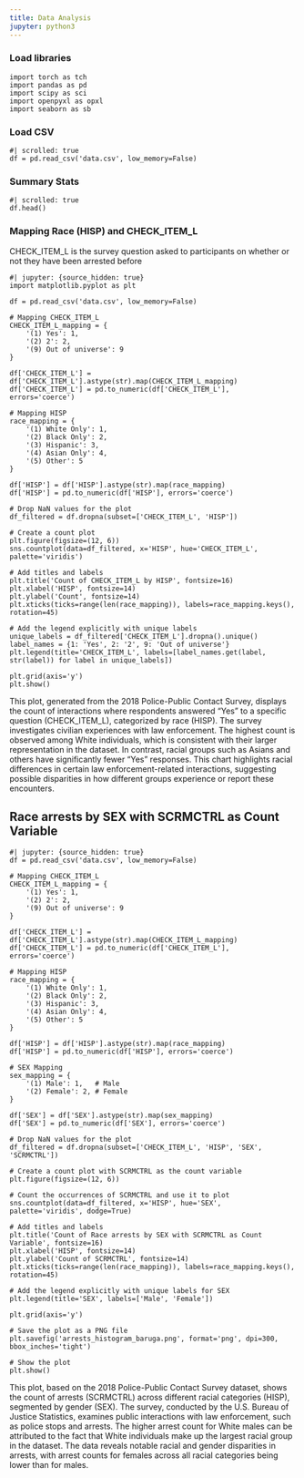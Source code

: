 ```yaml
---
title: Data Analysis
jupyter: python3
---
```




### Load libraries

```{python}
import torch as tch
import pandas as pd
import scipy as sci
import openpyxl as opxl
import seaborn as sb
```

### Load CSV

```{python}
#| scrolled: true
df = pd.read_csv('data.csv', low_memory=False)
```

### Summary Stats

```{python}
#| scrolled: true
df.head()
```

### Mapping Race (HISP) and CHECK_ITEM_L

CHECK_ITEM_L is the survey question asked to participants on whether or not they have been arrested before

```{python}
#| jupyter: {source_hidden: true}
import matplotlib.pyplot as plt

df = pd.read_csv('data.csv', low_memory=False)

# Mapping CHECK_ITEM_L
CHECK_ITEM_L_mapping = {
    '(1) Yes': 1,
    '(2) 2': 2,
    '(9) Out of universe': 9
}

df['CHECK_ITEM_L'] = df['CHECK_ITEM_L'].astype(str).map(CHECK_ITEM_L_mapping)
df['CHECK_ITEM_L'] = pd.to_numeric(df['CHECK_ITEM_L'], errors='coerce')

# Mapping HISP
race_mapping = {
    '(1) White Only': 1,
    '(2) Black Only': 2,
    '(3) Hispanic': 3,
    '(4) Asian Only': 4,
    '(5) Other': 5
}

df['HISP'] = df['HISP'].astype(str).map(race_mapping)
df['HISP'] = pd.to_numeric(df['HISP'], errors='coerce')

# Drop NaN values for the plot
df_filtered = df.dropna(subset=['CHECK_ITEM_L', 'HISP'])

# Create a count plot
plt.figure(figsize=(12, 6))
sns.countplot(data=df_filtered, x='HISP', hue='CHECK_ITEM_L', palette='viridis')

# Add titles and labels
plt.title('Count of CHECK_ITEM_L by HISP', fontsize=16)
plt.xlabel('HISP', fontsize=14)
plt.ylabel('Count', fontsize=14)
plt.xticks(ticks=range(len(race_mapping)), labels=race_mapping.keys(), rotation=45)

# Add the legend explicitly with unique labels
unique_labels = df_filtered['CHECK_ITEM_L'].dropna().unique()
label_names = {1: 'Yes', 2: '2', 9: 'Out of universe'}
plt.legend(title='CHECK_ITEM_L', labels=[label_names.get(label, str(label)) for label in unique_labels])

plt.grid(axis='y')
plt.show()
```

This plot, generated from the 2018 Police-Public Contact Survey, displays the count of interactions where respondents answered “Yes” to a specific question (CHECK_ITEM_L), categorized by race (HISP). The survey investigates civilian experiences with law enforcement. The highest count is observed among White individuals, which is consistent with their larger representation in the dataset. In contrast, racial groups such as Asians and others have significantly fewer “Yes” responses. This chart highlights racial differences in certain law enforcement-related interactions, suggesting possible disparities in how different groups experience or report these encounters.

## Race arrests by SEX with SCRMCTRL as Count Variable

```{python}
#| jupyter: {source_hidden: true}
df = pd.read_csv('data.csv', low_memory=False)

# Mapping CHECK_ITEM_L
CHECK_ITEM_L_mapping = {
    '(1) Yes': 1,
    '(2) 2': 2,
    '(9) Out of universe': 9
}

df['CHECK_ITEM_L'] = df['CHECK_ITEM_L'].astype(str).map(CHECK_ITEM_L_mapping)
df['CHECK_ITEM_L'] = pd.to_numeric(df['CHECK_ITEM_L'], errors='coerce')

# Mapping HISP
race_mapping = {
    '(1) White Only': 1,
    '(2) Black Only': 2,
    '(3) Hispanic': 3,
    '(4) Asian Only': 4,
    '(5) Other': 5
}

df['HISP'] = df['HISP'].astype(str).map(race_mapping)
df['HISP'] = pd.to_numeric(df['HISP'], errors='coerce')

# SEX Mapping
sex_mapping = {
    '(1) Male': 1,   # Male
    '(2) Female': 2, # Female
}

df['SEX'] = df['SEX'].astype(str).map(sex_mapping)
df['SEX'] = pd.to_numeric(df['SEX'], errors='coerce')

# Drop NaN values for the plot
df_filtered = df.dropna(subset=['CHECK_ITEM_L', 'HISP', 'SEX', 'SCRMCTRL'])

# Create a count plot with SCRMCTRL as the count variable
plt.figure(figsize=(12, 6))

# Count the occurrences of SCRMCTRL and use it to plot
sns.countplot(data=df_filtered, x='HISP', hue='SEX', palette='viridis', dodge=True)

# Add titles and labels
plt.title('Count of Race arrests by SEX with SCRMCTRL as Count Variable', fontsize=16)
plt.xlabel('HISP', fontsize=14)
plt.ylabel('Count of SCRMCTRL', fontsize=14)
plt.xticks(ticks=range(len(race_mapping)), labels=race_mapping.keys(), rotation=45)

# Add the legend explicitly with unique labels for SEX
plt.legend(title='SEX', labels=['Male', 'Female'])

plt.grid(axis='y')

# Save the plot as a PNG file
plt.savefig('arrests_histogram_baruga.png', format='png', dpi=300, bbox_inches='tight')

# Show the plot
plt.show()
```

This plot, based on the 2018 Police-Public Contact Survey dataset, shows the count of arrests (SCRMCTRL) across different racial categories (HISP), segmented by gender (SEX). The survey, conducted by the U.S. Bureau of Justice Statistics, examines public interactions with law enforcement, such as police stops and arrests. The higher arrest count for White males can be attributed to the fact that White individuals make up the largest racial group in the dataset. The data reveals notable racial and gender disparities in arrests, with arrest counts for females across all racial categories being lower than for males.


